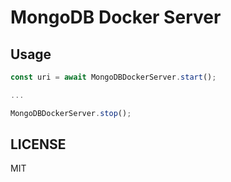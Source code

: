 # MongoDB Docker Server

## Usage

```js
const uri = await MongoDBDockerServer.start();

...

MongoDBDockerServer.stop();
```

## LICENSE

MIT